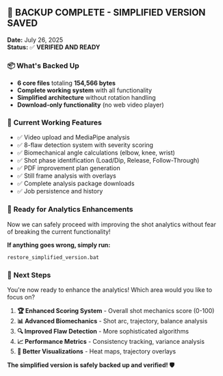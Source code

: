 ## 🏀 BACKUP COMPLETE - SIMPLIFIED VERSION SAVED

**Date:** July 26, 2025  
**Status:** ✅ **VERIFIED AND READY**

### 📦 **What's Backed Up**
- **6 core files** totaling **154,566 bytes**
- **Complete working system** with all functionality
- **Simplified architecture** without rotation handling
- **Download-only functionality** (no web video player)

### 🔧 **Current Working Features**
- ✅ Video upload and MediaPipe analysis
- ✅ 8-flaw detection system with severity scoring  
- ✅ Biomechanical angle calculations (elbow, knee, wrist)
- ✅ Shot phase identification (Load/Dip, Release, Follow-Through)
- ✅ PDF improvement plan generation
- ✅ Still frame analysis with overlays
- ✅ Complete analysis package downloads
- ✅ Job persistence and history

### 🚀 **Ready for Analytics Enhancements**

Now we can safely proceed with improving the shot analytics without fear of breaking the current functionality!

**If anything goes wrong, simply run:**
```cmd
restore_simplified_version.bat
```

### 🎯 **Next Steps**
You're now ready to enhance the analytics! Which area would you like to focus on?

1. **🏆 Enhanced Scoring System** - Overall shot mechanics score (0-100)
2. **📊 Advanced Biomechanics** - Shot arc, trajectory, balance analysis  
3. **🔍 Improved Flaw Detection** - More sophisticated algorithms
4. **📈 Performance Metrics** - Consistency tracking, variance analysis
5. **🎨 Better Visualizations** - Heat maps, trajectory overlays

**The simplified version is safely backed up and verified! 🛡️**
